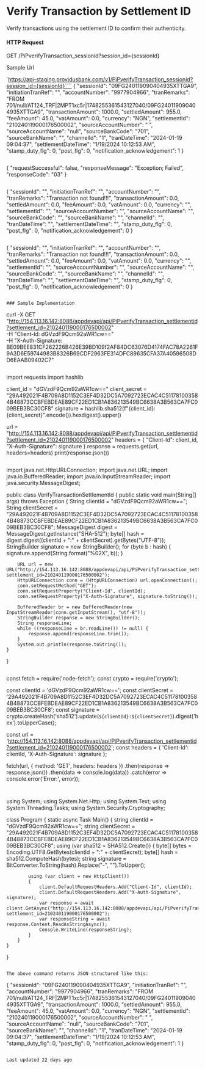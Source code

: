 # Verify Transaction by Settlement ID

Verify transactions using the settlement ID to confirm their authenticity.

#### HTTP Request

GET /PiPverifyTransaction_sessionid?session_id={sessionId}

Sample Url

`https://api-staging.providusbank.com/v1/PiPverifyTransaction_sessionid?session_id={sessionId}````
{
  "sessionId": "09FG240119090404935XTTGA9",
  "initiationTranRef": "",
  "accountNumber": "9977904966",
  "tranRemarks": "FROM 701/null/AT124_TRF|2MPT1xc5r|1748255361543127040/09FG240119090404935XTTGA9",
  "transactionAmount": 1000.0,
  "settledAmount": 955.0,
  "feeAmount": 45.0,
  "vatAmount": 0.0,
  "currency": "NGN",
  "settlementId": "210240119000176500002",
  "sourceAccountNumber": " ",
  "sourceAccountName": "null",
  "sourceBankCode": "701",
  "sourceBankName": "",
  "channelId": "1",
  "tranDateTime": "2024-01-19 09:04:37",
  "settlementDateTime": "1/19/2024 10:12:53 AM",
  "stamp_duty_flg": 0,
  "post_flg": 0,
  "notification_acknowledgement": 1
}
```

```
{
  "requestSuccessful": false,
  "responseMessage": "Exception; Failed",
  "responseCode": "03"
}
```

```
{
  "sessionId": "",
  "initiationTranRef": "",
  "accountNumber": "",
  "tranRemarks": "Transaction not found!!!",
  "transactionAmount": 0.0,
  "settledAmount": 0.0,
  "feeAmount": 0.0,
  "vatAmount": 0.0,
  "currency": "",
  "settlementId": "",
  "sourceAccountNumber": "",
  "sourceAccountName": "",
  "sourceBankCode": "",
  "sourceBankName": "",
  "channelId": "",
  "tranDateTime": "",
  "settlementDateTime": "",
  "stamp_duty_flg": 0,
  "post_flg": 0,
  "notification_acknowledgement": 0
}
```

```
{
  "sessionId": "",
  "initiationTranRef": "",
  "accountNumber": "",
  "tranRemarks": "Transaction not found!!!",
  "transactionAmount": 0.0,
  "settledAmount": 0.0,
  "feeAmount": 0.0,
  "vatAmount": 0.0,
  "currency": "",
  "settlementId": "",
  "sourceAccountNumber": "",
  "sourceAccountName": "",
  "sourceBankCode": "",
  "sourceBankName": "",
  "channelId": "",
  "tranDateTime": "",
  "settlementDateTime": "",
  "stamp_duty_flg": 0,
  "post_flg": 0,
  "notification_acknowledgement": 0
}
```

### Sample Implementation

```
curl -X GET "http://154.113.16.142:8088/appdevapi/api/PiPverifyTransaction_settlementid?settlement_id=210240119000176500002" \
-H "Client-Id: dGVzdF9Qcm92aWR1cw==" \
-H "X-Auth-Signature: BE09BEE831CF262226B426E39BD109f2AF84DC63076D4174FAC78A2261F9A3D6E59744983B8326B69CDF2963FE314DFC89635CFA37A40596508DD6EAAB09402C7"
```

```
import requests
import hashlib

client_id = "dGVzdF9Qcm92aWR1cw=="
client_secret = "29A492021F4B709A8D1152C3EF4D32DC5A7092723ECAC4C511781003584B48873CCBFEBDEAE89CF22ED1CB1A836213549BC6638A3B563CA7FC009BEB3BC30CF8"
signature = hashlib.sha512(f"{client_id}:{client_secret}".encode()).hexdigest().upper()

url = "http://154.113.16.142:8088/appdevapi/api/PiPverifyTransaction_settlementid?settlement_id=210240119000176500002"
headers = {
    "Client-Id": client_id,
    "X-Auth-Signature": signature
}
response = requests.get(url, headers=headers)
print(response.json())
```

```
import java.net.HttpURLConnection;
import java.net.URL;
import java.io.BufferedReader;
import java.io.InputStreamReader;
import java.security.MessageDigest;

public class VerifyTransactionSettlementId {
    public static void main(String[] args) throws Exception {
        String clientId = "dGVzdF9Qcm92aWR1cw==";
        String clientSecret = "29A492021F4B709A8D1152C3EF4D32DC5A7092723ECAC4C511781003584B48873CCBFEBDEAE89CF22ED1CB1A836213549BC6638A3B563CA7FC009BEB3BC30CF8";
        MessageDigest digest = MessageDigest.getInstance("SHA-512");
        byte[] hash = digest.digest((clientId + ":" + clientSecret).getBytes("UTF-8"));
        StringBuilder signature = new StringBuilder();
        for (byte b : hash) {
            signature.append(String.format("%02X", b));
        }

        URL url = new URL("http://154.113.16.142:8088/appdevapi/api/PiPverifyTransaction_settlementid?settlement_id=210240119000176500002");
        HttpURLConnection conn = (HttpURLConnection) url.openConnection();
        conn.setRequestMethod("GET");
        conn.setRequestProperty("Client-Id", clientId);
        conn.setRequestProperty("X-Auth-Signature", signature.toString());

        BufferedReader br = new BufferedReader(new InputStreamReader(conn.getInputStream(), "utf-8"));
        StringBuilder response = new StringBuilder();
        String responseLine;
        while ((responseLine = br.readLine()) != null) {
            response.append(responseLine.trim());
        }
        System.out.println(response.toString());
    }
}
```

```
const fetch = require('node-fetch');
const crypto = require('crypto');

const clientId = 'dGVzdF9Qcm92aWR1cw==';
const clientSecret = '29A492021F4B709A8D1152C3EF4D32DC5A7092723ECAC4C511781003584B48873CCBFEBDEAE89CF22ED1CB1A836213549BC6638A3B563CA7FC009BEB3BC30CF8';
const signature = crypto.createHash('sha512').update(`${clientId}:${clientSecret}`).digest('hex').toUpperCase();

const url = 'http://154.113.16.142:8088/appdevapi/api/PiPverifyTransaction_settlementid?settlement_id=210240119000176500002';
const headers = {
    'Client-Id': clientId,
    'X-Auth-Signature': signature
};

fetch(url, {
    method: 'GET',
    headers: headers
})
.then(response => response.json())
.then(data => console.log(data))
.catch(error => console.error('Error:', error));
```

```
<?php
$clientId = "dGVzdF9Qcm92aWR1cw==";
$clientSecret = "29A492021F4B709A8D1152C3EF4D32DC5A7092723ECAC4C511781003584B48873CCBFEBDEAE89CF22ED1CB1A836213549BC6638A3B563CA7FC009BEB3BC30CF8";
$signature = strtoupper(hash('sha512', $clientId . ':' . $clientSecret));

$url = "http://154.113.16.142:8088/appdevapi/api/PiPverifyTransaction_settlementid?settlement_id=210240119000176500002";
$headers = [
    "Client-Id: $clientId",
    "X-Auth-Signature: $signature"
];

$ch = curl_init($url);
curl_setopt($ch, CURLOPT_HTTPHEADER, $headers);
curl_setopt($ch, CURLOPT_RETURNTRANSFER, true);
$response = curl_exec($ch);
curl_close($ch);
echo $response;
?>
```

```
using System;
using System.Net.Http;
using System.Text;
using System.Threading.Tasks;
using System.Security.Cryptography;

class Program
{
    static async Task Main()
    {
        string clientId = "dGVzdF9Qcm92aWR1cw==";
        string clientSecret = "29A492021F4B709A8D1152C3EF4D32DC5A7092723ECAC4C511781003584B48873CCBFEBDEAE89CF22ED1CB1A836213549BC6638A3B563CA7FC009BEB3BC30CF8";
        using (var sha512 = SHA512.Create())
        {
            byte[] bytes = Encoding.UTF8.GetBytes(clientId + ":" + clientSecret);
            byte[] hash = sha512.ComputeHash(bytes);
            string signature = BitConverter.ToString(hash).Replace("-", "").ToUpper();

            using (var client = new HttpClient())
            {
                client.DefaultRequestHeaders.Add("Client-Id", clientId);
                client.DefaultRequestHeaders.Add("X-Auth-Signature", signature);
                var response = await client.GetAsync("http://154.113.16.142:8088/appdevapi/api/PiPverifyTransaction_settlementid?settlement_id=210240119000176500002");
                var responseString = await response.Content.ReadAsStringAsync();
                Console.WriteLine(responseString);
            }
        }
    }
}
```

The above command returns JSON structured like this:

```
{
  "sessionId": "09FG240119090404935XTTGA9",
  "initiationTranRef": "",
  "accountNumber": "9977904966",
  "tranRemarks": "FROM 701/null/AT124_TRF|2MPT1xc5r|1748255361543127040/09FG240119090404935XTTGA9",
  "transactionAmount": 1000.0,
  "settledAmount": 955.0,
  "feeAmount": 45.0,
  "vatAmount": 0.0,
  "currency": "NGN",
  "settlementId": "210240119000176500002",
  "sourceAccountNumber": " ",
  "sourceAccountName": "null",
  "sourceBankCode": "701",
  "sourceBankName": "",
  "channelId": "1",
  "tranDateTime": "2024-01-19 09:04:37",
  "settlementDateTime": "1/19/2024 10:12:53 AM",
  "stamp_duty_flg": 0,
  "post_flg": 0,
  "notification_acknowledgement": 1
}
```

Last updated 22 days ago